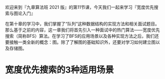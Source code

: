 
欢迎来到『九章算法班 2021 版』的第11节课，今天我们一起来学习『宽度优先搜索与图论入门』

在第十章的学习中，我们掌握了“队列”这种数据结构的实现方法和相关面试题目。那么基于之前的内容，这一章我们将首先引入一种面试中的热门算法——宽度优先搜索（简称BFS）算法。在学习了BFS的应用场景以及各种实现方法之后，我们还要接触一类全新的概念：图。除了了解图的基础知识外，还要对学习如何建立图以及存储图。

# 宽度优先搜索的3种适用场景